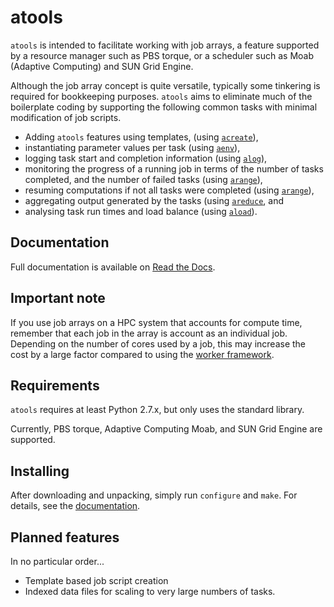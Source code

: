 # atools
`atools` is intended to facilitate working with job arrays, a feature
supported by a resource manager such as PBS torque, or a scheduler such
as Moab (Adaptive Computing) and SUN Grid Engine.

Although the job array concept is quite versatile, typically some
tinkering is required for bookkeeping purposes.  `atools` aims to
eliminate much of the boilerplate coding by supporting the following
common tasks with minimal modification of job scripts.

* Adding `atools` features using templates,
    (using [`acreate`](docs/acreate.md)),
* instantiating parameter values per task
    (using [`aenv`](docs/aenv.md)),
* logging task start and completion information
    (using [`alog`](docs/alog.md)),
* monitoring the progress of a running job in terms of the number of tasks
    completed, and the number of failed tasks
    (using [`arange`](docs/arange.md)),
* resuming computations if not all tasks were completed
    (using [`arange`](docs/arange.md)),
* aggregating output generated by the tasks
    (using [`areduce`](docs/areduce.md), and
* analysing task run times and load balance
    (using [`aload`](docs/aload.md)).


## Documentation
Full documentation is available on
[Read the Docs](http://atools.readthedocs.io/en/latest/).


## Important note
If you use job arrays on a HPC system that accounts for compute time,
remember that each job in the array is account as an individual job.
Depending on the number of cores used by a job, this may increase the
cost by a large factor compared to using the
[worker framework](https://github.com/gjbex/worker).


## Requirements
`atools` requires at least Python 2.7.x, but only uses the standard
library.

Currently, PBS torque, Adaptive Computing Moab, and SUN Grid Engine are
supported.


## Installing
After downloading and unpacking, simply run `configure` and `make`.  For
details, see the [documentation](http://atools.readthedocs.io/en/latest/).


## Planned features
In no particular order...
* Template based job script creation
* Indexed data files for scaling to very large numbers of tasks.
